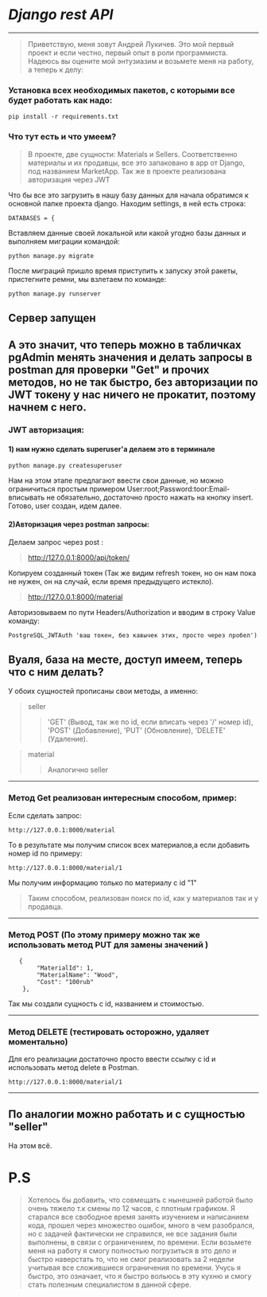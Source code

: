 # *Django rest API*

---
>Приветствую, меня зовут Андрей Лукичев. 
Это мой первый проект и если честно,
первый опыт в роли программиста.
Надеюсь вы оцените мой энтузиазим 
и возьмете меня на работу, а теперь к делу:

### Установка всех необходимых пакетов, с которыми все будет работать как надо:

```
pip install -r requirements.txt
```
### Что тут есть и что умеем?
>В проекте, две сущности: Materials и Sellers.
Соответственно материалы и их продавцы, все это 
запаковано в app от Django, под названием MarketApp. 
Так же в проекте реализована авторизация через JWT


Что бы все это загрузить в нашу базу данных для начала
обратимся к основной папке проекта django. Находим settings,
в ней есть строка:
```
DATABASES = { 
```
Вставляем данные своей локальной или какой угодно
базы данных и выполняем миграции командой:

```
python manage.py migrate
```
После миграций пришло время приступить к запуску этой ракеты, 
пристегните ремни, мы взлетаем по команде:
```
python manage.py runserver
```
## Сервер запущен
А это значит, что теперь можно в табличках pgAdmin менять значения 
и делать запросы в postman для проверки "Get" и прочих методов, 
но не так быстро, без авторизации по JWT токену у нас ничего не прокатит, 
поэтому начнем с него.
---
### JWT авторизация:
#### 1) нам нужно сделать superuser'a делаем это в терминале 
```
python manage.py createsuperuser
```
Нам на этом этапе предлагают ввести свои данные, но можно ограничиться 
простым примером User:root;Password:toor:Email-вписывать не обязательно,
достаточно просто нажать на кнопку insert. Готово, user создан, идем далее.

#### 2)Авторизация через postman запросы:
Делаем запрос через post :
> http://127.0.0.1:8000/api/token/

Копируем созданный токен (Так же видим refresh токен, но он нам пока не нужен,
он на случай, если время предыдущего истекло).
>http://127.0.0.1:8000/material

Авторизовываем по пути Headers/Authorization и вводим в строку 
Value команду:
```
PostgreSQL_JWTAuth 'ваш токен, без кавычек этих, просто через пробел')
```
## Вуаля, база на месте, доступ имеем, теперь что с ним делать?

У обоих сущностей прописаны свои методы, а именно:
>seller
>>'GET' (Вывод, так же по id, если вписать через '/' номер id), 'POST' (Добавление), 'PUT' (Обновление), 'DELETE' (Удаление).

> material
> >Аналогично seller

---

### Метод Get реализован интересным способом, пример:

Если сделать запрос: 
```
http://127.0.0.1:8000/material
```
То в результате мы получим список всех материалов,а если добавить
номер id по примеру:

```
http://127.0.0.1:8000/material/1
```
Мы получим информацию только по материалу с id "1"
>Таким способом, реализован поиск по id, как у материалов
так и у продавца.

---

### Метод POST (По этому примеру можно так же использовать метод PUT для замены значений )
```commandline
   {
        "MaterialId": 1,
        "MaterialName": "Wood",
        "Cost": "100rub"
    },
```
Так мы создали сущность с id, названием и стоимостью.

---

### Метод DELETE (тестировать осторожно, удаляет моментально)
Для его реализации достаточно просто ввести ссылку с id и использовать метод delete в Postman.
```
http://127.0.0.1:8000/material/1
```
---
По аналогии можно работать и с сущностью "seller"
---
На этом всё.


# P.S
>Хотелось бы добавить, что совмещать с нынешней работой 
> было очень тяжело т.к смены по 12 часов, с плотным графиком.
> Я старался все свободное время занять изучением и написанием кода,
> прошел через множество ошибок, много в чем разобрался, но с задачей
> фактически не справился, не все задания были выполнены, в связи с 
> ограничением, по времени. Если возьмете меня на работу я смогу полностью
> погрузиться в это дело и быстро наверстать то, что не смог реализовать за 2 недели
> учитывая все сложившиеся ограничения по времени. Учусь я быстро, это означает,
> что я быстро вольюсь в эту кухню и смогу стать полезным специалистом в данной сфере. 